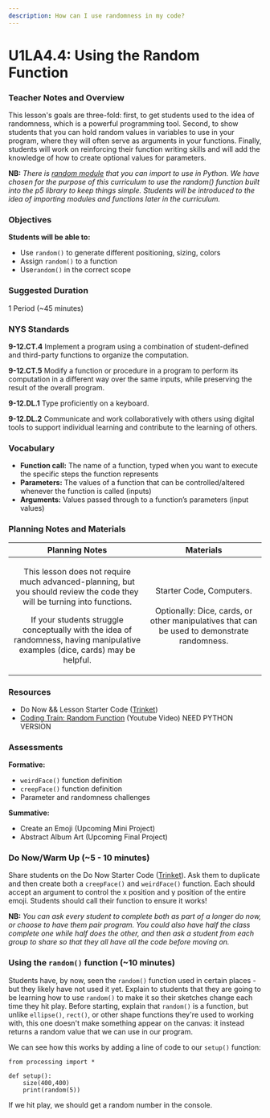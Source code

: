 ```yaml
---
description: How can I use randomness in my code?
---
```


# U1LA4.4: Using the Random Function

### Teacher Notes and Overview

This lesson's goals are three-fold: first, to get students used to the idea of randomness, which is a powerful programming tool. Second, to show students that you can hold random values in variables to use in your program, where they will often serve as arguments in your functions. Finally, students will work on reinforcing their function writing skills and will add the knowledge of how to create optional values for parameters.

**NB:** _There is_ [_random module_](https://www.w3schools.com/python/module\_random.asp) _that you can import to use in Python. We have chosen_ _for the purpose of this curriculum to use the random() function built into the p5 library to keep things simple. Students will be introduced to the idea of importing modules and functions later in the curriculum._

### Objectives

**Students will be able to:**

* Use `random()` to generate different positioning, sizing, colors
* Assign `random()` to a function
* Use`random()` in the correct scope

### Suggested Duration

1 Period (\~45 minutes)

### NYS Standards

**9-12.CT.4** Implement a program using a combination of student-defined and third-party functions to organize the computation.

**9-12.CT.5** Modify a function or procedure in a program to perform its computation in a different way over the same inputs, while preserving the result of the overall program.

**9-12.DL.1** Type proficiently on a keyboard.

**9-12.DL.2** Communicate and work collaboratively with others using digital tools to support individual learning and contribute to the learning of others.

### Vocabulary

* **Function call:** The name of a function, typed when you want to execute the specific steps the function represents&#x20;
* **Parameters:** The values of a function that can be controlled/altered whenever the function is called (inputs)&#x20;
* **Arguments:** Values passed through to a function’s parameters (input values)

### Planning Notes and Materials

|                                                                                                                                Planning Notes                                                                                                                                |                                                              Materials                                                             |
| :--------------------------------------------------------------------------------------------------------------------------------------------------------------------------------------------------------------------------------------------------------------------------: | :--------------------------------------------------------------------------------------------------------------------------------: |
| <p>This lesson does not require much advanced-planning, but you should review the code they will be turning into functions.</p><p></p><p> If your students struggle conceptually with the idea of randomness, having manipulative examples (dice, cards) may be helpful.</p> | <p>Starter Code, Computers.<br><br>Optionally: Dice, cards, or other manipulatives that can be used to demonstrate randomness.</p> |

### Resources

* Do Now && Lesson Starter Code ([Trinket](https://trinket.io/python/5bb4793361))
* [Coding Train: Random Function](https://www.youtube.com/watch?v=POn4cZ0jL-o) (Youtube Video) NEED PYTHON VERSION

### Assessments

**Formative:**

* `weirdFace()` function definition
* `creepFace()` function definition
* Parameter and randomness challenges

**Summative:**

* Create an Emoji (Upcoming Mini Project)
* Abstract Album Art (Upcoming Final Project)

### Do Now/Warm Up (\~5 - 10 minutes)

Share students on the Do Now Starter Code ([Trinket](https://trinket.io/python/5bb4793361)). Ask them to duplicate and then create both a `creepFace()` and `weirdFace()` function. Each should accept an argument to control the x position and y position of the entire emoji. Students should call their function to ensure it works!

**NB:** _You can ask every student to complete both as part of a longer do now, or choose to have them pair program. You could also have half the class complete one while half does the other, and then ask a student from each group to share so that they all have all the code before moving on._

### Using the `random()` function (\~10 minutes)

Students have, by now, seen the `random()` function used in certain places - but they likely have not used it yet. Explain to students that they are going to be learning how to use `random()` to make it so their sketches change each time they hit play. Before starting, explain that `random()` is a function, but unlike `ellipse()`, `rect()`, or other shape functions they're used to working with, this one doesn't make something appear on the canvas: it instead returns a random value that we can use in our program.

We can see how this works by adding a line of code to our `setup()` function:

```
from processing import *

def setup():
    size(400,400)
    print(random(5))
```

If we hit play, we should get a random number in the console.
